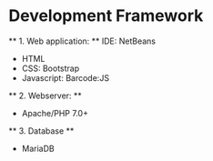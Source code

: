 # Development Framework 
** 1. Web application: **
IDE: NetBeans
- HTML
- CSS: Bootstrap
- Javascript: Barcode:JS 

** 2. Webserver: **
- Apache/PHP 7.0+

** 3. Database **
- MariaDB 
